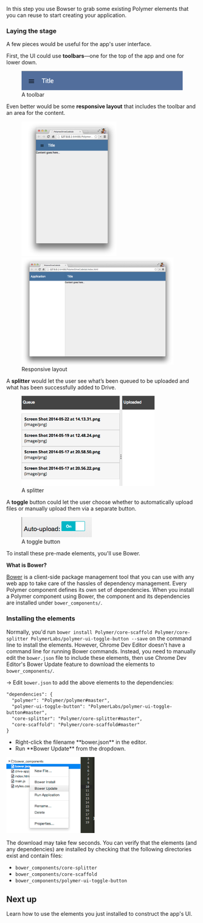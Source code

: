 <toc-element></toc-element>

In this step you use Bowser to grab some existing Polymer elements
that you can reuse to start creating your application. 

### Laying the stage

A few pieces would be useful for the app's user interface.

First, the UI could use **toolbars**—one
for the top of the app and one for lower down.

<figure>
  <img width="500px" src="img/image_12.png"/>
  <figcaption>A toolbar</figcaption>
</figure>

Even better would be some **responsive layout** that
includes the toolbar and an area for the content.

<figure>
  <img width="250px" src="img/image_13.png"/> <img width="400px" src="img/image_14.png"/>
  <figcaption>Responsive layout</figcaption>
</figure>

A **splitter** would let the user see what’s been queued to be uploaded
and what has been successfully added to Drive.

<figure>
  <img width="350px" src="img/image_15.png"/>
  <figcaption>A splitter</figcaption>
</figure>

A **toggle** button could let the user choose whether
to automatically upload files
or manually upload them via a separate button.

<figure>
  <img src="img/image_16.png"/>
  <figcaption>A toggle button</figcaption>
</figure>

To install these pre-made elements, you'll use Bower. 

<aside class="callout">
  <b>What is Bower?</b>
  <p><a href="http://bower.io/">Bower</a> is a client-side
    package management tool that you can use with
    any web app to take care of the hassles of dependency management.
    Every Polymer component defines its own set of dependencies.
    When you install a Polymer component using Bower,
    the component and its dependencies are installed under
    <code>bower_components/</code>.
</p>
</aside>


### Installing the elements

Normally, you'd run
`bower install Polymer/core-scaffold Polymer/core-splitter PolymerLabs/polymer-ui-toggle-button --save`
on the command line to install the elements.
However, Chrome Dev Editor doesn't have a command line for running Bower commands.
Instead, you need to manually edit the `bower.json` file to
include these elements, then use Chrome Dev Editor's Bower Update feature
to download the elements to `bower_components/`.

&rarr; Edit `bower.json` to add the above elements to the dependencies:

    "dependencies": {
      "polymer": "Polymer/polymer#master",
      "polymer-ui-toggle-button": "PolymerLabs/polymer-ui-toggle-button#master",
      "core-splitter": "Polymer/core-splitter#master",
      "core-scaffold": "Polymer/core-scaffold#master"
    }

<div class="stepbystep">
  <ul>
    <li>Right-click the filename **bower.json** in the editor.</li>
    <li>Run **Bower Update** from the dropdown.</li>
  </ul>
  <div>
    <img src="img/image_18.png" style="height:200px;">
  </div>
</div>

The download may take few seconds.
You can verify that the elements (and any dependencies)
are installed by checking that the following directories
exist and contain files:

* `bower_components/core-splitter`
* `bower_components/core-scaffold`
* `bower_components/polymer-ui-toggle-button`


## Next up

Learn how to use the elements you just installed to construct the app's UI.
